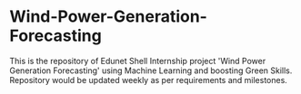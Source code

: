 # Wind-Power-Generation-Forecasting
This is the repository of Edunet Shell Internship project 'Wind Power Generation Forecasting' using Machine Learning and boosting Green Skills. Repository would be updated weekly as per requirements and milestones.  
